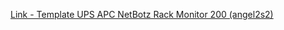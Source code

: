 [Link - Template UPS APC NetBotz Rack Monitor 200 (angel2s2)](https://github.com/angel2s2/zabbix/tree/master/netbotz_rack_monitor_200)
